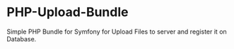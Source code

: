 # PHP-Upload-Bundle
Simple PHP Bundle for Symfony for Upload Files to server and register it on Database.
